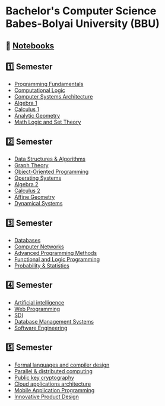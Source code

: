 # Bachelor's Computer Science Babes-Bolyai University (BBU)

## 📓 [Notebooks](https://invented-oviraptor-ff0.notion.site/Academics-31d1380a10204a3fb054fab4480c45b9)


## 1️⃣ Semester
* [Programming Fundamentals](https://github.com/rusuraluca/uni-computer-science/tree/main/First%20Year/Programming%20Fundamentals)
* [Computational Logic](https://github.com/rusuraluca/uni-computer-science/tree/main/First%20Year/Computational%20Logic)
* [Computer Systems Architecture](https://github.com/rusuraluca/uni-computer-science/tree/main/First%20Year/Computer%Systems%20Architecture)
* [Algebra 1](https://github.com/rusuraluca/uni-computer-science/tree/main/First%20Year/Algebra%201)
* [Calculus 1](https://github.com/rusuraluca/uni-computer-science/tree/main/First%20Year/Calculus%201)
* [Analytic Geometry](https://github.com/rusuraluca/uni-computer-science/tree/main/First%20Year/Analytic%20Geometry)
* [Math Logic and Set Theory](https://github.com/rusuraluca/uni-computer-science/tree/main/First%20Year/Math%20Logic%20and%20Set%20Theory)


## 2️⃣ Semester
* [Data Structures & Algorithms](https://github.com/rusuraluca/uni-computer-science/tree/main/First%20Year/DSA)
* [Graph Theory](https://github.com/rusuraluca/uni-computer-science/tree/main/First%20Year/Graph%20Algorithms)
* [Object-Oriented Programming](https://github.com/rusuraluca/uni-computer-science/tree/main/First%20Year/OOP)
* [Operating Systems](https://github.com/rusuraluca/uni-computer-science/tree/main/First%20Year/OS)
* [Algebra 2](https://github.com/rusuraluca/uni-computer-science/tree/main/First%20Year/Algebra%202)
* [Calculus 2](https://github.com/rusuraluca/uni-computer-science/tree/main/First%20Year/%20Calculus%202)
* [Affine Geometry](https://github.com/rusuraluca/uni-computer-science/tree/main/First%20Year/Affine%20Geometry)
* [Dynamical Systems](https://github.com/rusuraluca/uni-computer-science/tree/main/First%20Year/DS)


## 3️⃣ Semester
* [Databases](https://github.com/rusuraluca/uni-computer-science/tree/main/Second%20Year/Databases)
* [Computer Networks](https://github.com/rusuraluca/uni-computer-science/tree/main/Second%20Year/Computer%20Networks)
* [Advanced Programming Methods](https://github.com/rusuraluca/uni-computer-science/tree/main/Second%20Year/Advanced%20Programming%20Methods)
* [Functional and Logic Programming](https://github.com/rusuraluca/uni-computer-science/tree/main/Second%20Year/PLF)
* [Probability & Statistics](https://github.com/rusuraluca/uni-computer-science/tree/main/Second%20Year/Probability%20%26%20Statistics)


## 4️⃣ Semester
* [Artificial intelligence](https://github.com/rusuraluca/uni-computer-science/tree/main/Second%20Year/AI/)
* [Web Programming](https://github.com/rusuraluca/uni-computer-science/tree/main/Second%20Year/WP)
* [SDI](https://github.com/rusuraluca/stockie)
* [Database Management Systems]()
* [Software Engineering]()
  

## 5️⃣ Semester
* [Formal languages and compiler design](https://github.com/rusuraluca/uni-computer-science/tree/main/Third%20Year/LFTC)
* [Parallel & distributed computing](https://github.com/rusuraluca/uni-computer-science/tree/main/Third%20Year/PDP)
* [Public key cryptography]()
* [Cloud applications architecture]()
* [Mobile Application Programming]()
* [Innovative Product Design]()